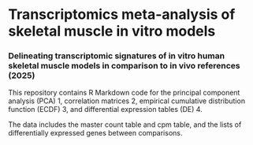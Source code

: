 # Transcriptomics meta-analysis of skeletal muscle in vitro models
### Delineating transcriptomic signatures of in vitro human skeletal muscle models in comparison to in vivo references (2025)

This repository contains R Markdown code for the principal component analysis (PCA) 1, correlation matrices 2, 
empirical cumulative distribution function (ECDF) 3, and differential expression tables (DE) 4. 

The data includes the master count table and cpm table, and the lists of differentially expressed genes between comparisons. 

